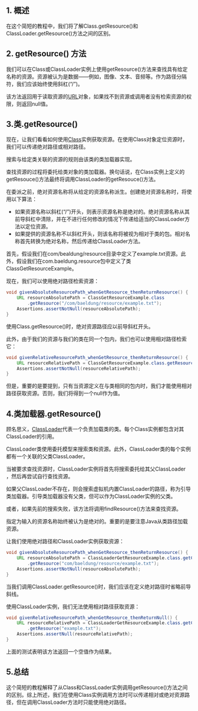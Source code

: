 ## 1. 概述

在这个简短的教程中，我们将了解Class.getResource()和ClassLoader.getResource()方法之间的区别。

## 2. getResource() 方法

我们可以在Class或ClassLoader实例上使用getResource()方法来查找具有给定名称的资源。资源被认为是数据——例如，图像、文本、音频等。作为路径分隔符，我们应该始终使用斜杠(“/”)。

该方法返回用于读取资源的[URL](https://www.baeldung.com/java-url)对象，如果找不到资源或调用者没有检索资源的权限，则返回null值。

## 3.类.getResource()

现在，让我们看看如何使用[Class](https://docs.oracle.com/javase/8/docs/api/java/lang/Class.html)实例获取资源。在使用Class对象定位资源时，我们可以传递绝对路径或相对路径。

搜索与给定类关联的资源的规则由该类的类加载器实现。

查找资源的过程将委托给类对象的类加载器。换句话说，在Class实例上定义的getResouce()方法最终将调用ClassLoader的getResouce()方法。

在委派之前，绝对资源名称将从给定的资源名称派生。创建绝对资源名称时，将使用以下算法：

-   如果资源名称以斜杠(“/”)开头，则表示资源名称是绝对的。绝对资源名称从其前导斜杠中清除，并在不进行任何修改的情况下传递给适当的ClassLoader方法以定位资源。
-   如果提供的资源名称不以斜杠开头，则该名称将被视为相对于类的包。相对名称首先转换为绝对名称，然后传递给ClassLoader方法。

首先，假设我们在com/bealdung/resource目录中定义了example.txt资源。此外，假设我们在com.baeldung.resource包中定义了类ClassGetResourceExample。

现在，我们可以使用绝对路径检索资源：

```java
void givenAbsoluteResourcePath_whenGetResource_thenReturnResource() {
    URL resourceAbsolutePath = ClassGetResourceExample.class
        .getResource("/com/baeldung/resource/example.txt");
    Assertions.assertNotNull(resourceAbsolutePath);
}
```

使用Class.getResource()时，绝对资源路径应以前导斜杠开头。

此外，由于我们的资源与我们的类在同一个包内，我们也可以使用相对路径检索它：

```java
void givenRelativeResourcePath_whenGetResource_thenReturnResource() {
    URL resourceRelativePath = ClassGetResourceExample.class.getResource("example.txt");
    Assertions.assertNotNull(resourceRelativePath);
}
```

但是，重要的是要提到，只有当资源定义在与类相同的包内时，我们才能使用相对路径获取资源。否则，我们将得到一个null作为值。

## 4.类加载器.getResource()

顾名思义，[ClassLoader](https://www.baeldung.com/java-classloaders)代表一个负责加载类的类。每个Class实例都包含对其ClassLoader的引用。

ClassLoader类使用委托模型来搜索类和资源。此外，ClassLoader类的每个实例都有一个关联的父类ClassLoader。

当被要求查找资源时，ClassLoader实例将首先将搜索委托给其父ClassLoader ，然后再尝试自行查找资源。

如果父ClassLoader不存在，则会搜索虚拟机内置ClassLoader的路径，称为引导类加载器。引导类加载器没有父类，但可以作为ClassLoader实例的父类。

或者，如果先前的搜索失败，该方法将调用findResource()方法来查找资源。

指定为输入的资源名称始终被认为是绝对的。重要的是要注意Java从类路径加载资源。

让我们使用绝对路径和ClassLoader实例获取资源：

```java
void givenAbsoluteResourcePath_whenGetResource_thenReturnResource() {
    URL resourceAbsolutePath = ClassLoaderGetResourceExample.class.getClassLoader()
        .getResource("com/baeldung/resource/example.txt");
    Assertions.assertNotNull(resourceAbsolutePath);
}
```

当我们调用ClassLoader.getResource()时，我们应该在定义绝对路径时省略前导斜线。

使用ClassLoader实例，我们无法使用相对路径获取资源：

```java
void givenRelativeResourcePath_whenGetResource_thenReturnNull() {
    URL resourceRelativePath = ClassLoaderGetResourceExample.class.getClassLoader()
        .getResource("example.txt");
    Assertions.assertNull(resourceRelativePath);
}
```

上面的测试表明该方法返回一个空值作为结果。

## 5.总结

这个简短的教程解释了从Class和ClassLoader实例调用getResource()方法之间的区别。综上所述，我们在使用Class实例调用方法时可以传递相对或绝对资源路径，但在调用ClassLoader方法时只能使用绝对路径。
